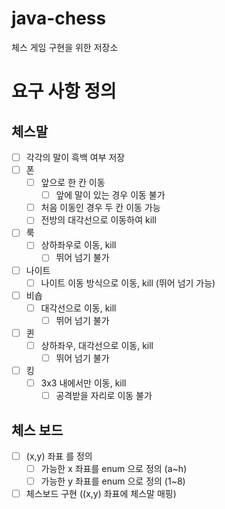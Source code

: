 # java-chess
체스 게임 구현을 위한 저장소

# 요구 사항 정의

## 체스말
- [ ] 각각의 말이 흑백 여부 저장
- [ ] 폰
  - [ ] 앞으로 한 칸 이동
    - [ ] 앞에 말이 있는 경우 이동 불가
  - [ ] 처음 이동인 경우 두 칸 이동 가능
  - [ ] 전방의 대각선으로 이동하여 kill
- [ ] 룩
  - [ ] 상하좌우로 이동, kill
    - [ ] 뛰어 넘기 불가
- [ ] 나이트
  - [ ] 나이트 이동 방식으로 이동, kill (뛰어 넘기 가능)
- [ ] 비숍
  - [ ] 대각선으로 이동, kill
    - [ ] 뛰어 넘기 불가
- [ ] 퀸
  - [ ] 상하좌우, 대각선으로 이동, kill
    - [ ] 뛰어 넘기 불가
- [ ] 킹
  - [ ] 3x3 내에서만 이동, kill
    - [ ] 공격받을 자리로 이동 불가
    
## 체스 보드
- [ ] (x,y) 좌표 를 정의
    - [ ] 가능한 x 좌표를 enum 으로 정의 (a~h)
    - [ ] 가능한 y 좌표를 enum 으로 정의 (1~8)
- [ ] 체스보드 구현 ((x,y) 좌표에 체스말 매핑)